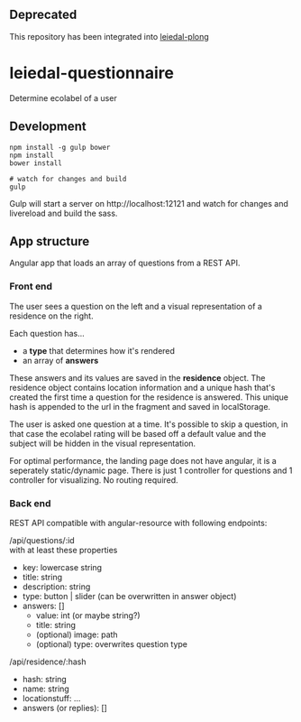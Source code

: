 ## Deprecated

This repository has been integrated into [leiedal-plong](https://github.com/oSoc15/leiedal-plong)

# leiedal-questionnaire
Determine ecolabel of a user

## Development

```
npm install -g gulp bower
npm install
bower install

# watch for changes and build
gulp
```

Gulp will start a server on http://localhost:12121 and watch for changes and livereload and build the sass.

## App structure

Angular app that loads an array of questions from a REST API.

### Front end

The user sees a question on the left and a visual representation of a residence on the right.

Each question has...
- a **type** that determines how it's rendered
- an array of **answers**

These answers and its values are saved in the **residence** object.
The residence object contains location information and a unique hash that's created the first time a question for the residence is answered.
This unique hash is appended to the url in the fragment and saved in localStorage.

The user is asked one question at a time.
It's possible to skip a question, in that case the ecolabel rating will be based off a default value and the subject will be hidden in the visual representation.

For optimal performance, the landing page does not have angular, it is a seperately static/dynamic page. There is just 1 controller for questions and 1 controller for visualizing. No routing required.

### Back end

REST API compatible with angular-resource with following endpoints:

/api/questions/:id  
with at least these properties  
- key: lowercase string
- title: string
- description: string
- type: button | slider (can be overwritten in answer object)
- answers: []
  - value: int (or maybe string?)
  - title: string
  - (optional) image: path
  - (optional) type: overwrites question type

/api/residence/:hash
- hash: string
- name: string
- locationstuff: ...
- answers (or replies): []
